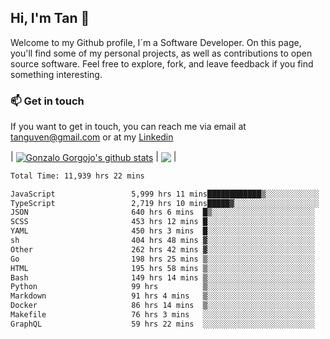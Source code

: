 ## Hi, I'm Tan 👋

Welcome to my Github profile, I´m a Software Developer. On this page, you'll find some of my personal projects, as well as contributions to open source software. Feel free to explore, fork, and leave feedback if you find something interesting.

### 📫 Get in touch

If you want to get in touch, you can reach me via email at [tanguven@gmail.com](mailto:tanguven@gmail.com) or at my [Linkedin](https://www.linkedin.com/in/tanguven/)

| <a href="https://github.com/tnguven"><img align="center" src="https://github-readme-stats.vercel.app/api?username=tnguven&show_icons=true&include_all_commits=true&theme=gotham&hide_border=true" alt="Gonzalo Gorgojo's github stats" /></a> | <a href="https://github.com/tnguven"><img align="center" src="https://github-readme-stats.vercel.app/api/top-langs/?username=tnguven&layout=compact&theme=gotham&hide_border=true" /></a> |

<!--START_SECTION:waka-->

```txt
Total Time: 11,939 hrs 22 mins

JavaScript                 5,999 hrs 11 mins████████████▒░░░░░░░░░░░░   49.17 %
TypeScript                 2,719 hrs 10 mins█████▓░░░░░░░░░░░░░░░░░░░   22.28 %
JSON                       640 hrs 6 mins  █▒░░░░░░░░░░░░░░░░░░░░░░░   05.25 %
SCSS                       453 hrs 12 mins █░░░░░░░░░░░░░░░░░░░░░░░░   03.71 %
YAML                       450 hrs 3 mins  █░░░░░░░░░░░░░░░░░░░░░░░░   03.69 %
sh                         404 hrs 48 mins ▓░░░░░░░░░░░░░░░░░░░░░░░░   03.32 %
Other                      262 hrs 42 mins ▓░░░░░░░░░░░░░░░░░░░░░░░░   02.15 %
Go                         198 hrs 25 mins ▒░░░░░░░░░░░░░░░░░░░░░░░░   01.63 %
HTML                       195 hrs 58 mins ▒░░░░░░░░░░░░░░░░░░░░░░░░   01.61 %
Bash                       149 hrs 14 mins ▒░░░░░░░░░░░░░░░░░░░░░░░░   01.22 %
Python                     99 hrs          ▒░░░░░░░░░░░░░░░░░░░░░░░░   00.81 %
Markdown                   91 hrs 4 mins   ▒░░░░░░░░░░░░░░░░░░░░░░░░   00.75 %
Docker                     86 hrs 14 mins  ▒░░░░░░░░░░░░░░░░░░░░░░░░   00.71 %
Makefile                   76 hrs 3 mins   ░░░░░░░░░░░░░░░░░░░░░░░░░   00.62 %
GraphQL                    59 hrs 22 mins  ░░░░░░░░░░░░░░░░░░░░░░░░░   00.49 %
```

<!--END_SECTION:waka-->

